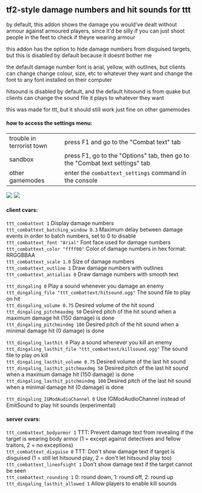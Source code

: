 ## tf2-style damage numbers and hit sounds for ttt

by default, this addon shows the damage you would've dealt without armour against armoured players, since it'd be silly if you can just shoot people in the feet to check if theyre wearing armour

this addon has the option to hide damage numbers from disguised targets, but this is disabled by default because it doesnt bother me

the default damage number font is arial, yellow, with outlines, but clients can change change colour, size, etc to whatever they want and change the font to any font installed on their computer

hitsound is disabled by default, and the default hitsound is from quake but clients can change the sound file it plays to whatever they want

this was made for ttt, but it should still work just fine on other gamemodes

#### how to access the settings menu:

|||
|-|-|
| trouble in terrorist town | press F1 and go to the "Combat text" tab |
| sandbox | press F1, go to the "Options" tab, then go to the "Combat text settings" tab |
| other gamemodes | enter the `combattext_settings` command in the console |

![](https://user-images.githubusercontent.com/52103358/104728539-fba8d980-5771-11eb-99a9-7f6a18c943af.png)
![](https://user-images.githubusercontent.com/52103358/104728561-08c5c880-5772-11eb-9381-85ce170fd8d1.png)

#### client cvars:
`ttt_combattext 1` Display damage numbers  
`ttt_combattext_batching_window 0.3` Maximum delay between damage events in order to batch numbers, set to 0 to disable  
`ttt_combattext_font "Arial"` Font face used for damage numbers  
`ttt_combattext_color "ffff00"` Color of damage numbers in hex format: RRGGBBAA  
`ttt_combattext_scale 1.0` Size of damage numbers  
`ttt_combattext_outline 1` Draw damage numbers with outlines  
`ttt_combattext_antialias 0` Draw damage numbers with smooth text  

`ttt_dingaling 0` Play a sound whenever you damage an enemy  
`ttt_dingaling_file "ttt_combattext/hitsound.ogg"` The sound file to play on hit  
`ttt_dingaling_volume 0.75` Desired volume of the hit sound  
`ttt_dingaling_pitchmaxdmg 50` Desired pitch of the hit sound when a maximum damage hit (150 damage) is done  
`ttt_dingaling_pitchmindmg 100` Desired pitch of the hit sound when a minimal damage hit (0 damage) is done  

`ttt_dingaling_lasthit 0` Play a sound whenever you kill an enemy  
`ttt_dingaling_lasthit_file "ttt_combattext/killsound.ogg"` The sound file to play on kill  
`ttt_dingaling_lasthit_volume 0.75` Desired volume of the last hit sound  
`ttt_dingaling_lasthit_pitchmaxdmg 50` Desired pitch of the last hit sound when a maximum damage hit (150 damage) is done  
`ttt_dingaling_lasthit_pitchmindmg 100` Desired pitch of the last hit sound when a minimal damage hit (0 damage) is done  

`ttt_dingaling_IGModAudioChannel 0` Use IGModAudioChannel instead of EmitSound to play hit sounds (experimental)  

#### server cvars:
`ttt_combattext_bodyarmor 1` TTT: Prevent damage text from revealing if the target is wearing body armor (1 = except against detectives and fellow traitors, 2 = no exceptions)  
`ttt_combattext_disguise 0` TTT: Don't show damage text if target is disguised (1 = still let hitsound play, 2 = don't let hitsound play too)  
`ttt_combattext_lineofsight 1` Don't show damage text if the target cannot be seen  
`ttt_combattext_rounding 1` 0: round down, 1: round off, 2: round up  
`ttt_dingaling_lasthit_allowed 1` Allow players to enable kill sounds  

